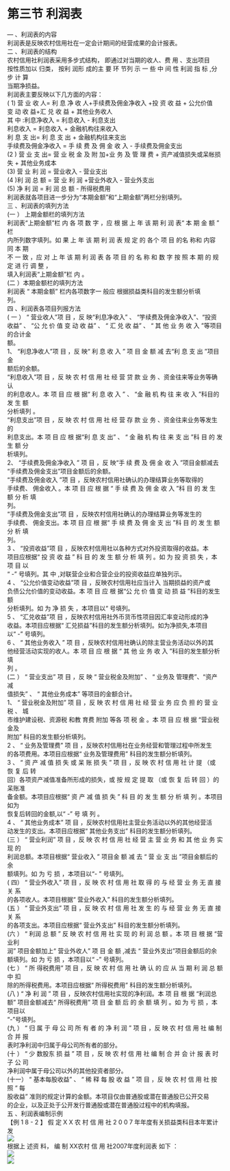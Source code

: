 # 第三节 利润表

 ― 、利润表的内容<br />
      利润表是反映农村信用社在一定会计期间的经营成果的会计报表。<br />
      二 、利润表的结构<br />
      农村信用社利润表采用多步式结构， 即通过对当期的收人、费 用 、支出项目<br />
      按性质加以 归类， 按利 润形 成的主 要 环 节列 示 一 些 中 间 性 利润 指 标 ,分 步 计 算<br />
      当期净损益。<br />
      利润表主要反映以下几方面的内容：<br />
      ( 1)  营 业 收 人= 利 息 净 收 人+手续费及佣金净收入 +投 资 收 益 + 公允价值<br />
      变 动 收 益+汇 兑 收 益 + 其他业务收人<br />
      其 中 :利息净收入 = 利息收入 - 利息支出<br />
      利息收入 = 利息收入 + 金融机构往来收入<br />
      利 息 支 出= 利 息 支 出 + 金融机构往来支出<br />
      手续费及佣金净收入 = 手 续 费 及 佣 金 收 入 - 手续费及佣金支出<br />
      (2 )  营 业 支 出= 营 业 税 金 及 附 加+业 务 及 管 理 费 + 资产减值损失或呆帐损<br />
      失 + 其他业务成本<br />
      (3) 营 业 利 润 = 营业收入 - 营业支出<br />
      (4 )利 润 总 额 = 营 业 利 润 +营业外收入 - 营业外支出<br />
      (5) 净 利 润 = 利 润 总 额 - 所得税费用<br />
      利润表就各项目进一步分为&ldquo;本期金额&rdquo;和&ldquo;上期金额&rdquo;两栏分别填列。<br />
      三 、利润表的填列方法<br />
      (一 ）  上期金额栏的填列方法<br />
      利润表&ldquo;上期金额&rdquo;栏 内 各 项 数 字 ，应 根 据 上 年 该 期 利 润 表&ldquo; 本 期 金 额 &rdquo; 栏<br />
      内所列数字填列。如 果 上 年 该 期 利 润 表 规 定 的 各个 项 目 的名 称和 内容 同 本 期<br />
      不 一 致 ，应 对 上 年 该 期 利 润 表 各 项 目 的 名 称 和 数 字 按 照 本 期 的 规 定 进 行 调 整 ，<br />
      填入利润表&ldquo;上期金额&rdquo;栏 内 。<br />
      (二 ）本期金额栏的填列方法<br />
      利润表 &ldquo; 本期金额&rdquo; 栏内各项数字一 般应 根据损益类科目的发生额分析填<br />
      列。<br />
      四   、利润表各项目列报方法<br />
      ( 一 ） &ldquo; 营业收人&rdquo;项 目 ，反 映&ldquo;利息净收入&rdquo; 、 &ldquo;竽续费及佣金净收入&rdquo;、&ldquo;投资<br />
      收益&rdquo; 、 &ldquo;公 允 价 值 变 动 收 益&rdquo; 、 &ldquo; 汇 兑 收 益&rdquo; 、 &ldquo; 其 他 业 务 收 入 &rdquo;等项目的合计金<br />
      额。<br />
      1、 &ldquo;利息净收人&rdquo;项 目 ，反 映&ldquo; 利 息 收 入 &rdquo; 项 目 金 额 减 去&ldquo;利 息 支 出 &rdquo;项目金<br />
      额后的余额。<br />
      &ldquo;利息收入&rdquo;项 目 ，反 映 农 村 信 用 社 经 营 贷 款 业 务 、资金往来等业务等确认<br />
      的利息收人。本 项 目 应 根 据&ldquo; 利 息 收 入 &rdquo; 、 &ldquo;金 融 机 构 往 来 收 入 &rdquo;科目的发 生 额<br />
      分析填列  。<br />
      &ldquo;利息支出&rdquo;项 目 ，反 映 农 村 信 用 社 经 营 存 款 业 务 、资金往来业务等发生的<br />
      利息支出。本 项 目 应 根 据&ldquo;利 息 支 出&rdquo; 、 &ldquo; 金 融 机 构 往 来 支 出 &rdquo;科 目 的 发 生 额 分<br />
      析填列。<br />
      2、 &ldquo;手续费及佣金净收入 &rdquo; 项 目 ，反 映&ldquo;手 续 费 及 佣 金 收 入 &rdquo;项目金额减去<br />
      &ldquo;手续费及佣金支出&rdquo;项目金额后的余额。<br />
      &ldquo;手续费及佣金收入 &rdquo;项 目 ，反映农村信用社确认的办理结算业务等取得的<br />
      手续费、 佣金收入 。本 项 目 应 根 据 &ldquo; 手 续 费 及 佣 金 收 入 &rdquo;科 目 的 发 生 额 分 析 填<br />
      列。<br />
      &ldquo;手续费及佣金支出&rdquo;项 目 ，反映农村信用社确认的办理结算业务等发生的<br />
      手续费、 佣金支出。本 项 目 应 根 据&ldquo; 手 续 费 及 佣 金 支 出 &rdquo;科 目 的 发 生 额 分 析 填<br />
      列。<br />
3 、 &ldquo;投资收益&rdquo;项 目 ，反映农村信用社以各种方式对外投资取得的收益。本<br />
项目应根据&ldquo; 投 资 收 益 &rdquo; 科 目 的 发 生 额 分 析 填 列 。如 为 投 资 损 失 ，本项 目 以<br />
&ldquo; -&rdquo; 号填列。其 中 ,对联营企业和合营企业的投资收益应单独列示。<br />
4 、 &ldquo;公允价值变动收益&rdquo;项 目 ，反映农村信用社应当计入 当期损益的资产或<br />
负债公允价值的变动收益。本 项 目 应 根 据&ldquo;公 允 价 值 变 动 损 益 &rdquo;科目的发生额<br />
分析填列。如 为 净 损 失 ，本项目以&ldquo; 号填列。<br />
5  、 &ldquo;汇兑收益&rdquo;项 目 ，反映农村信用社外币货币性项目因汇率变动形成的净<br />
收益。本项目应根据&ldquo; 汇兑损益&rdquo;科目的发生额分析填列。如为净损失,本项目<br />
以&ldquo; -&rdquo; 号填列。<br />
6 、 &ldquo; 其他业务收入 &rdquo; 项 目 ，反映农村信用社确认的除主营业务活动以外的其<br />
他经营活动实现的收人。本 项 目 应 根 据 &ldquo; 其 他 业 务 收 入 &rdquo;科目的发生额分析填<br />
列 。<br />
(二 ）        &ldquo; 营业支出&rdquo; 项 目 ，反 映 &ldquo; 营业税金及附加&rdquo; 、 &ldquo; 业务及 管理费&rdquo;、&ldquo;资产减<br />
值损失&rdquo; 、 &ldquo; 其他业务成本&rdquo; 等项目的金额合计。<br />
1、 &ldquo; 营业税金及附加&rdquo; 项 目 ，反 映 农 村 信 用 社 经 营 业 务 应 负 担 的 营 业 税 、 城<br />
市维护建设税、资源税 和教 育费 附加 等各 项 税 金 。本 项 目 应 根 据 &ldquo;营业税金及<br />
附加&rdquo; 科目的发生额分析填列。<br />
2 、 &ldquo; 业务及管理费&rdquo; 项 目 ，反映农村信用社在业务经营和管理过程中所发生<br />
的各项费用。本项目应根据&ldquo; 业务及管理费用&rdquo; 科目的发生额分析填列。<br />
  3 、 &ldquo; 资 产 减 值 损 失 或 呆 账 损 失 &rdquo; 项 目 ，反 映 农 村 信 用 社 计 提 （或 恢 复 后 转<br />
  回）各项资产减值准备所形成的损失，或 按 规 定 提 取 （或 恢 复 后 转 回 ）的呆账准<br />
  备金额。本项目应根据&ldquo; 资 产 减 值 损 失 &rdquo; 科 目 的 发 生 额 分 析 填 列 。本项目如为<br />
  恢复后转回的金额,以&ldquo; -&rdquo; 号 填 列 。<br />
  4 、 &ldquo; 其他业务成本&rdquo; 项 目 ，反映农村信用社主营业务活动以外的其他经营活<br />
  动发生的支出。本项目应根据&ldquo; 其他业务支出&rdquo; 科目的发生额分析填列。<br />
  (三 ）  &ldquo; 营业利润&rdquo; 项 目 ，反 映 农 村 信 用 社 经 营 主 营 业 务 和 其 他 业 务 实 现 的<br />
  利润总额。本项目根据&ldquo; 营业收入 &rdquo; 项目金 额 减 去 &ldquo; 营 业 支 出 &rdquo;项目金额后的余<br />
  额填列。如 为 亏 损 ，本项目以&ldquo;- &rdquo; 号填列。<br />
  ( 四） &ldquo; 营业外收入&rdquo; 项 目 ，反 映 农 村 信 用 社 取 得 的 与 经 营 业 务 无 直 接 关 系<br />
  的各项收人。本项目根据&ldquo; 营业外收入&rdquo; 科目的发生额分析填列。<br />
  (五 ） &ldquo; 营业外支出&rdquo; 项 目 ，反 映 农 村 信 用 社 发 生 的 与 经 营 业 务 无 直 接 关 系<br />
  的各项支出。本项目应根据&ldquo; 营业外支出&rdquo; 科目的发生额分析填列。<br />
(六 ） &ldquo; 利润 总 额 &rdquo; 反 映 农 村 信 用 社 实 现 的 利 润 总 额 。本 项 目 根 据 &ldquo;营业利<br />
润&rdquo; 项目金额加上&ldquo; 营业外收人&rdquo; 项 目 金 额 ,减去 &ldquo; 营业外支出&rdquo;项目金额后的余<br />
额填列。如 为 亏 损 ，本项目以&ldquo; -&rdquo; 号填列。<br />
(七 ） &ldquo; 所 得税费用&rdquo; 项 目 ，反 映 农 村 信 用 社 确 认 的 应 从 当 期 利 润 总 额 中 扣<br />
除的所得税费用。本项目应根据&ldquo; 所得税费用&rdquo; 科目的发生额分析填列。<br />
(八 )  &ldquo; 净 利 润 &rdquo; 项 目 ，反映农村信用社实现的净利润。本 项 目 根 据 &ldquo;利润总<br />
额&rdquo; 项目金额减去&ldquo; 所得税费用&rdquo; 项 目 金 额 后 的 余 额 填 列 。如 为 亏 损 ，本项目以<br />
“-”号填列。<br />
(九 ）  &ldquo; 归 属 于 母 公 司 所 有 者 的 净 利 润 &rdquo; 项 目 ，反 映 农 村 信 用 社 编 制 合 并 报<br />
表时净利润中归属于母公司所有者的部分。<br />
(十 ） &ldquo; 少 数股东 损 益 &rdquo; 项 目 ，反 映 农 村 信 用 社 编 制 合 并 会 计 报 表 时 子 公 司<br />
净利润中属于母公司以外的其他投资者部分。<br />
(十一） &ldquo; 基本每股收益&rdquo; 、 &ldquo; 稀 释 每 股 收 益 &rdquo; 项 目 ，反 映 农 村 信 用 社 按 照 &ldquo; 每<br />
股收益&rdquo; 准则的规定计算的金额。本项目仅由普通股或潜在普通股已公开交易<br />
的企业，以及正处于公开发行普通股或潜在普通股过程中的机构填报。<br />
五 、利润表编制示例<br />
【例 1 8 - 2 】 假 定 X X 农 村 信 用 社 2 0 0 7 年年度有关损益类科目本年累计发<br /> <img src='http://i.teamkn.com/i/tJmDK9Ai.png' /> 
<br />根据上 述资 料， 编 制 XX农村 信 用 社2007年度利润表 如下 ：<br />
    <img src='http://i.teamkn.com/i/zNuqmj1d.png' /><br /><img src='http://i.teamkn.com/i/ei1uMwXK.png' /></p>